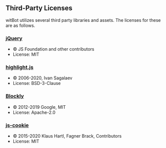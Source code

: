 ## Third-Party Licenses
witBot utilizes several third party libraries and assets. The licenses for these are as follows.

### [jQuery](https://jquery.org)
- © JS Foundation and other contributors
- License: MIT

### [highlight.js](https://highlightjs.org/)
- © 2006-2020, Ivan Sagalaev
- License: BSD-3-Clause

### [Blockly](https://developers.google.com/blockly)
- © 2012-2019 Google, MIT
- License: Apache-2.0

### [js-cookie](https://github.com/js-cookie/js-cookie)
- © 2015-2020 Klaus Hartl, Fagner Brack, Contributors
- License: MIT